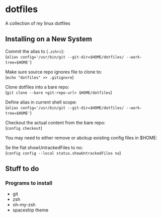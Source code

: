 # dotfiles
A collection of my linux dotfiles

## Installing on a New System

Commit the alias to (`.zshrc`):<br>
(`alias config='/usr/bin/git --git-dir=$HOME/dotfiles/ --work-tree=$HOME'`)

Make sure source repo ignores file to clone to:<br>
(`echo "dotfiles" >> .gitignore`)

Clone dotfiles into a bare repo:<br>
(`git clone --bare <git-repo-url> $HOME/dotfiles`)

Define alias in current shell scope:<br>
(`alias config='/usr/bin/git --git-dir=$HOME/dotfiles/ --work-tree=$HOME'`)

Checkout the actual content from the bare repo:<br>
(`config checkout`)

You may need to either remove or abckup existing config files in $HOME:<br>

Se the flat showUntrackedFiles to no:<br>
(`config config --local status.showUntrackedFiles no`)

## Stuff to do

### Programs to install

* git
* zsh
* oh-my-zsh
* spaceship theme
